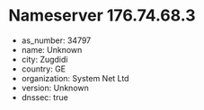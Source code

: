 # Nameserver 176.74.68.3

* as_number: 34797
* name: Unknown
* city: Zugdidi
* country: GE
* organization: System Net Ltd
* version: Unknown
* dnssec: true
